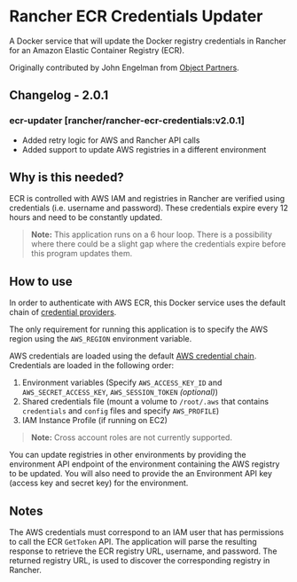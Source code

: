 # Rancher ECR Credentials Updater

A Docker service that will update the Docker registry
credentials in Rancher for an Amazon Elastic Container Registry (ECR).

Originally contributed by John Engelman from [Object Partners](http://www.objectpartners.com).

## Changelog - 2.0.1

### ecr-updater [rancher/rancher-ecr-credentials:v2.0.1]
* Added retry logic for AWS and Rancher API calls
* Added support to update AWS registries in a different environment

## Why is this needed?

ECR is controlled with AWS IAM and registries in Rancher are verified using credentials (i.e. username and password). These credentials expire every 12 hours and need to be constantly updated.

> **Note:** This application runs on a 6 hour loop. There is a possibility where there could be a slight gap where the credentials expire before this program updates them.

## How to use

In order to authenticate with AWS ECR, this Docker service uses the default
chain of [credential providers](http://docs.aws.amazon.com/cli/latest/userguide/cli-chap-getting-started.html#config-settings-and-precedence).

The only requirement for running this application is to specify the AWS region using the `AWS_REGION` environment variable.

AWS credentials are loaded using the default [AWS credential chain](http://docs.aws.amazon.com/sdk-for-go/latest/v1/developerguide/configuring-sdk.title.html).
Credentials are loaded in the following order:

1. Environment variables (Specify `AWS_ACCESS_KEY_ID` and `AWS_SECRET_ACCESS_KEY`, `AWS_SESSION_TOKEN` *(optional)*)
1. Shared credentials file (mount a volume to `/root/.aws` that contains `credentials` and `config` files and specify `AWS_PROFILE`)
1. IAM Instance Profile (if running on EC2)

> **Note:** Cross account roles are not currently supported.

You can update registries in other environments by providing the environment API endpoint of the environment containing the AWS registry to be updated. You will also need to provide the an Environment API key (access key and secret key) for the environment. 

## Notes

The AWS credentials must correspond to an IAM user that has permissions to call the ECR `GetToken` API. The application will parse the resulting response to retrieve the ECR registry URL, username, and password. The returned registry URL, is used to discover the corresponding registry in Rancher.
